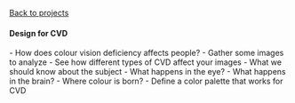 <a href="../" class="quaternary"><f-leftarrow-icon /> Back to projects</a>

#### Design for CVD

<div style="--yellow:var(--white); --cols: 1fr;">



<f-section-card title="Home" section="cb-start" />

<f-section-card title="Start" section="cb-what" />

<f-section-card title="Explore colour blindness" section="cb-explore">
- How does colour vision deficiency affects people?
</f-section-card>

<f-section-card title="Photo safari" section="cb-safari">
- Gather some images to analyze
</f-section-card>

<f-section-card title="Simulator" section="cb-simulator">
- See how different types of CVD affect your images
</f-section-card>

<f-section-card title="Facts about CVD" section="cb-facts">
- What we should know about the subject
</f-section-card>

<f-section-card title="The eye" section="cb-eye">
- What happens in the eye?
</f-section-card>

<f-section-card title="Colour perception" section="cb-colour-perception">
- What happens in the brain?
</f-section-card>

<f-section-card title="The colour?" section="cb-colour">
- Where colour is born?
</f-section-card>

<f-section-card title="Back to CVD" section="cb-back-to" />

<f-section-card title="Design your own" section="cb-designer">
- Define a color palette that works for CVD
</f-section-card>



<!-- <f-section-card
  title="Test"
  section="test"
  :completed="get('completed')"
>{{ get('completed') ? 'Test done' : 'Do a test!' }}</f-section-card> -->
</div>